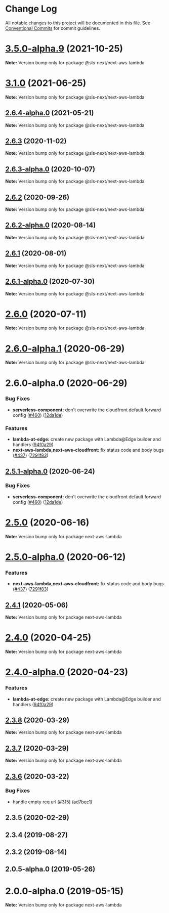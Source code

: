 # Change Log

All notable changes to this project will be documented in this file.
See [Conventional Commits](https://conventionalcommits.org) for commit guidelines.

# [3.5.0-alpha.9](https://github.com/serverless-nextjs/serverless-next.js/compare/v3.5.0-alpha.8...v3.5.0-alpha.9) (2021-10-25)

**Note:** Version bump only for package @sls-next/next-aws-lambda

# [3.1.0](https://github.com/serverless-nextjs/serverless-next.js/compare/v3.1.0-alpha.16...v3.1.0) (2021-06-25)

**Note:** Version bump only for package @sls-next/next-aws-lambda

## [2.6.4-alpha.0](https://github.com/serverless-nextjs/serverless-next.js/compare/@sls-next/next-aws-lambda@2.6.3...@sls-next/next-aws-lambda@2.6.4-alpha.0) (2021-05-21)

**Note:** Version bump only for package @sls-next/next-aws-lambda

## [2.6.3](https://github.com/serverless-nextjs/serverless-next.js/compare/@sls-next/next-aws-lambda@2.6.3-alpha.0...@sls-next/next-aws-lambda@2.6.3) (2020-11-02)

**Note:** Version bump only for package @sls-next/next-aws-lambda

## [2.6.3-alpha.0](https://github.com/serverless-nextjs/serverless-next.js/compare/@sls-next/next-aws-lambda@2.6.2...@sls-next/next-aws-lambda@2.6.3-alpha.0) (2020-10-07)

**Note:** Version bump only for package @sls-next/next-aws-lambda

## [2.6.2](https://github.com/serverless-nextjs/serverless-next.js/compare/@sls-next/next-aws-lambda@2.6.2-alpha.0...@sls-next/next-aws-lambda@2.6.2) (2020-09-26)

**Note:** Version bump only for package @sls-next/next-aws-lambda

## [2.6.2-alpha.0](https://github.com/serverless-nextjs/serverless-next.js/compare/@sls-next/next-aws-lambda@2.6.1...@sls-next/next-aws-lambda@2.6.2-alpha.0) (2020-08-14)

**Note:** Version bump only for package @sls-next/next-aws-lambda

## [2.6.1](https://github.com/serverless-nextjs/serverless-next.js/compare/@sls-next/next-aws-lambda@2.6.1-alpha.0...@sls-next/next-aws-lambda@2.6.1) (2020-08-01)

**Note:** Version bump only for package @sls-next/next-aws-lambda

## [2.6.1-alpha.0](https://github.com/serverless-nextjs/serverless-next.js/compare/@sls-next/next-aws-lambda@2.6.0...@sls-next/next-aws-lambda@2.6.1-alpha.0) (2020-07-30)

**Note:** Version bump only for package @sls-next/next-aws-lambda

# [2.6.0](https://github.com/serverless-nextjs/serverless-next.js/compare/@sls-next/next-aws-lambda@2.6.0-alpha.1...@sls-next/next-aws-lambda@2.6.0) (2020-07-11)

**Note:** Version bump only for package @sls-next/next-aws-lambda

# [2.6.0-alpha.1](https://github.com/serverless-nextjs/serverless-next.js/compare/@sls-next/next-aws-lambda@2.6.0-alpha.0...@sls-next/next-aws-lambda@2.6.0-alpha.1) (2020-06-29)

**Note:** Version bump only for package @sls-next/next-aws-lambda

# 2.6.0-alpha.0 (2020-06-29)

### Bug Fixes

- **serverless-component:** don't overwrite the cloudfront default.forward config ([#460](https://github.com/serverless-nextjs/serverless-next.js/issues/460)) ([12da1de](https://github.com/serverless-nextjs/serverless-next.js/commit/12da1de31855b68b9addef801ec21dffd3202a21))

### Features

- **lambda-at-edge:** create new package with Lambda@Edge builder and handlers ([94f0a29](https://github.com/serverless-nextjs/serverless-next.js/commit/94f0a29f0654f51d60653c8218c15802b2abb476))
- **next-aws-lambda,next-aws-cloudfront:** fix status code and body bugs ([#437](https://github.com/serverless-nextjs/serverless-next.js/issues/437)) ([7291f83](https://github.com/serverless-nextjs/serverless-next.js/commit/7291f83f58eaa09733e3ce2df494afc2c0e04f9a))

## [2.5.1-alpha.0](https://github.com/serverless-nextjs/serverless-next.js/compare/next-aws-lambda@2.5.0...next-aws-lambda@2.5.1-alpha.0) (2020-06-24)

### Bug Fixes

- **serverless-component:** don't overwrite the cloudfront default.forward config ([#460](https://github.com/serverless-nextjs/serverless-next.js/issues/460)) ([12da1de](https://github.com/serverless-nextjs/serverless-next.js/commit/12da1de31855b68b9addef801ec21dffd3202a21))

# [2.5.0](https://github.com/serverless-nextjs/serverless-next.js/compare/next-aws-lambda@2.5.0-alpha.0...next-aws-lambda@2.5.0) (2020-06-16)

**Note:** Version bump only for package next-aws-lambda

# [2.5.0-alpha.0](https://github.com/serverless-nextjs/serverless-next.js/compare/next-aws-lambda@2.4.1...next-aws-lambda@2.5.0-alpha.0) (2020-06-12)

### Features

- **next-aws-lambda,next-aws-cloudfront:** fix status code and body bugs ([#437](https://github.com/serverless-nextjs/serverless-next.js/issues/437)) ([7291f83](https://github.com/serverless-nextjs/serverless-next.js/commit/7291f83f58eaa09733e3ce2df494afc2c0e04f9a))

## [2.4.1](https://github.com/serverless-nextjs/serverless-next.js/compare/next-aws-lambda@2.4.0...next-aws-lambda@2.4.1) (2020-05-06)

**Note:** Version bump only for package next-aws-lambda

# [2.4.0](https://github.com/serverless-nextjs/serverless-next.js/compare/next-aws-lambda@2.4.0-alpha.0...next-aws-lambda@2.4.0) (2020-04-25)

**Note:** Version bump only for package next-aws-lambda

# [2.4.0-alpha.0](https://github.com/serverless-nextjs/serverless-next.js/compare/next-aws-lambda@2.3.8...next-aws-lambda@2.4.0-alpha.0) (2020-04-23)

### Features

- **lambda-at-edge:** create new package with Lambda@Edge builder and handlers ([94f0a29](https://github.com/serverless-nextjs/serverless-next.js/commit/94f0a29f0654f51d60653c8218c15802b2abb476))

## [2.3.8](https://github.com/serverless-nextjs/serverless-next.js/tree/master/packages/deprecated/serverless-plugin/compare/next-aws-lambda@2.3.7...next-aws-lambda@2.3.8) (2020-03-29)

**Note:** Version bump only for package next-aws-lambda

## [2.3.7](https://github.com/serverless-nextjs/serverless-next.js/tree/master/packages/deprecated/serverless-plugin/compare/next-aws-lambda@2.3.6...next-aws-lambda@2.3.7) (2020-03-29)

**Note:** Version bump only for package next-aws-lambda

## [2.3.6](https://github.com/serverless-nextjs/serverless-next.js/tree/master/packages/deprecated/serverless-plugin/compare/next-aws-lambda@2.3.5...next-aws-lambda@2.3.6) (2020-03-22)

### Bug Fixes

- handle empty req url ([#315](https://github.com/serverless-nextjs/serverless-next.js/tree/master/packages/deprecated/serverless-plugin/issues/315)) ([ad7bec1](https://github.com/serverless-nextjs/serverless-next.js/tree/master/packages/deprecated/serverless-plugin/commit/ad7bec1827ad3b6074c6f1a085a57a2d906334ba))

## 2.3.5 (2020-02-29)

## 2.3.4 (2019-08-27)

## 2.3.2 (2019-08-14)

## 2.0.5-alpha.0 (2019-05-26)

# 2.0.0-alpha.0 (2019-05-15)

**Note:** Version bump only for package next-aws-lambda
